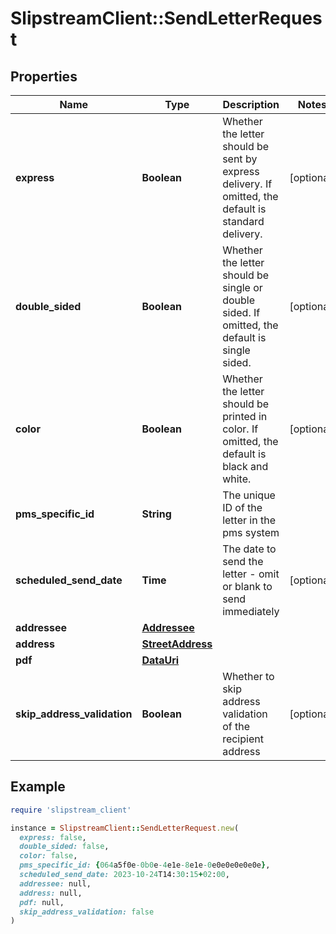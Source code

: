 # SlipstreamClient::SendLetterRequest

## Properties

| Name | Type | Description | Notes |
| ---- | ---- | ----------- | ----- |
| **express** | **Boolean** | Whether the letter should be sent by express delivery. If omitted, the default is standard delivery. | [optional] |
| **double_sided** | **Boolean** | Whether the letter should be single or double sided. If omitted, the default is single sided. | [optional] |
| **color** | **Boolean** | Whether the letter should be printed in color. If omitted, the default is black and white. | [optional] |
| **pms_specific_id** | **String** | The unique ID of the letter in the pms system |  |
| **scheduled_send_date** | **Time** | The date to send the letter - omit or blank to send immediately | [optional] |
| **addressee** | [**Addressee**](Addressee.md) |  |  |
| **address** | [**StreetAddress**](StreetAddress.md) |  |  |
| **pdf** | [**DataUri**](DataUri.md) |  |  |
| **skip_address_validation** | **Boolean** | Whether to skip address validation of the recipient address | [optional] |

## Example

```ruby
require 'slipstream_client'

instance = SlipstreamClient::SendLetterRequest.new(
  express: false,
  double_sided: false,
  color: false,
  pms_specific_id: {064a5f0e-0b0e-4e1e-8e1e-0e0e0e0e0e0e},
  scheduled_send_date: 2023-10-24T14:30:15+02:00,
  addressee: null,
  address: null,
  pdf: null,
  skip_address_validation: false
)
```

